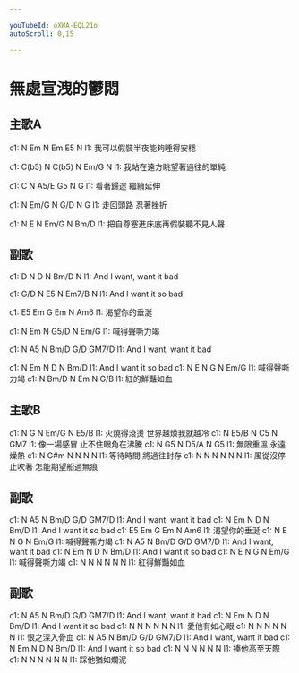 ```yaml
---

youTubeId: oXWA-EQL21o
autoScroll: 0,15

---
```


# 無處宣洩的鬱悶

## 主歌A
c1: N  Em  N  Em  E5  N
l1: 我可以假裝半夜能夠睡得安穩

c1: C(b5)  N  C(b5)  N  Em/G  N
l1: 我站在遠方眺望著過往的單純

c1: C  N  A5/E  G5  N  G
l1: 看著歸途 繼續延伸

c1: N  Em/G  N  G/D  N  G
l1: 走回頭路 忍著挫折

c1: N  E  N  Em/G  N  Bm/D
l1: 把自尊塞進床底再假裝聽不見人聲

## 副歌
c1: D  N  D  N  Bm/D  N
l1: And I want, want it bad

c1: G/D  N  E5  N  Em7/B  N
l1: And I want it so bad

c1: E5  Em  G  Em  N  Am6
l1: 渴望你的垂涎

c1: N  Em  N  G5/D  N  Em/G
l1: 喊得聲嘶力竭

c1: N  A5  N  Bm/D  G/D  GM7/D
l1: And I want, want it bad

c1: N  Em  N  D  N  Bm/D
l1: And I want it so bad
c1: N  E  N  G  N  Em/G
l1: 喊得聲嘶力竭
c1: N  Bm/D  N  Em  N  G/B
l1: 紅的鮮豔如血

## 主歌B
c1: N  G  N  Em/G  N  E5/B
l1: 火燒得滾燙 世界越燥我就越冷
c1: N  E5/B  N  C5  N  GM7
l1: 像一場感冒 止不住眼角在沸騰
c1: N  G5  N  D5/A  N  G5
l1: 無限重溫 永遠燥熱
c1: N  G#m  N  N  N  N
l1: 等待時間 將過往封存
c1: N  N  N  N  N  N
l1: 風從沒停止吹著 怎能期望船過無痕

## 副歌
c1: N  A5  N  Bm/D  G/D  GM7/D
l1: And I want, want it bad
c1: N  Em  N  D  N  Bm/D
l1: And I want it so bad
c1: E5  Em  G  Em  N  Am6
l1: 渴望你的垂涎
c1: N  E  N  G  N  Em/G
l1: 喊得聲嘶力竭
c1: N  A5  N  Bm/D  G/D  GM7/D
l1: And I want, want it bad
c1: N  Em  N  D  N  Bm/D
l1: And I want it so bad
c1: N  E  N  G  N  Em/G
l1: 喊得聲嘶力竭
c1: N  N  N  N  N  N
l1: 紅得鮮豔如血

## 副歌
c1: N  A5  N  Bm/D  G/D  GM7/D
l1: And I want, want it bad
c1: N  Em  N  D  N  Bm/D
l1: And I want it so bad
c1: N  N  N  N  N  N
l1: 愛他有如心眼
c1: N  N  N  N  N  N
l1: 恨之深入骨血
c1: N  A5  N  Bm/D  G/D  GM7/D
l1: And I want, want it bad
c1: N  Em  N  D  N  Bm/D
l1: And I want it so bad
c1: N  N  N  N  N  N
l1: 捧他高至天際
c1: N  N  N  N  N  N
l1: 踩他猶如爛泥
